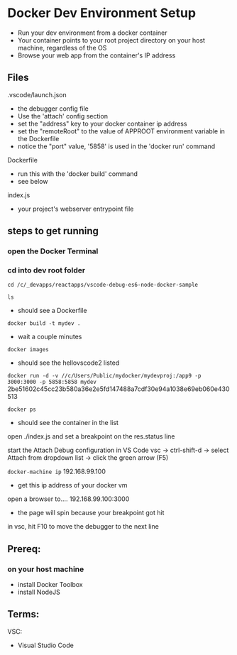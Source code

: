 # Docker Dev Environment Setup
- Run your dev environment from a docker container
- Your container points to your root project directory on your host machine, regardless of the OS
- Browse your web app from the container's IP address



## Files
.vscode/launch.json
- the debugger config file
- Use the 'attach' config section
- set the "address" key to your docker container ip address
- set the "remoteRoot" to the value of APPROOT environment variable in the Dockerfile
- notice the "port" value, '5858' is used in the 'docker run' command

Dockerfile
- run this with the 'docker build' command
- see below

index.js
- your project's webserver entrypoint file


## steps to get running

### open the Docker Terminal 

### cd into dev root folder
``` cd /c/_devapps/reactapps/vscode-debug-es6-node-docker-sample ```

``` ls ```
- should see a Dockerfile

``` docker build -t mydev . ```
- wait a couple minutes

``` docker images ```
- should see the hellovscode2 listed

``` docker run -d -v //c/Users/Public/mydocker/mydevproj:/app9 -p 3000:3000 -p 5858:5858 mydev ```
2be51602c45cc23b580a36e2e5fd147488a7cdf30e94a1038e69eb060e430513


``` docker ps ```
- should see the container in the list

open ./index.js and set a breakpoint on the res.status line

start the Attach Debug configuration in VS Code
vsc -> ctrl-shift-d -> select Attach from dropdown list -> click the green arrow (F5)

``` docker-machine ip ```
192.168.99.100
- get this ip address of your docker vm

open a browser to....
192.168.99.100:3000
- the page will spin because your breakpoint got hit

in vsc, hit F10 to move the debugger to the next line



## Prereq:

### on your host machine
- install Docker Toolbox
- install NodeJS






## Terms:

VSC:
- Visual Studio Code